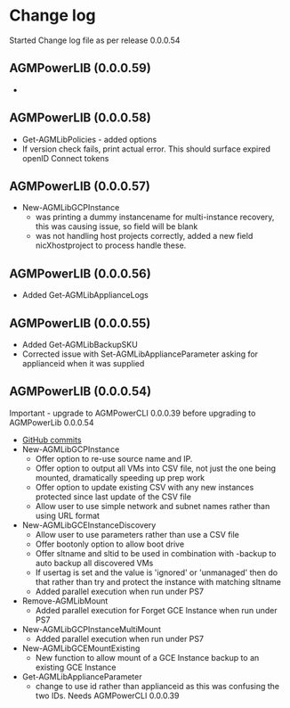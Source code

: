 # Change log

Started Change log file as per release 0.0.0.54
## AGMPowerLIB  (0.0.0.59)
* 

## AGMPowerLIB  (0.0.0.58)
* Get-AGMLibPolicies - added options 
* If version check fails, print actual error.  This should surface expired openID Connect tokens 

## AGMPowerLIB  (0.0.0.57)
* New-AGMLibGCPInstance 
  * was printing a dummy instancename for multi-instance recovery, this was causing issue, so field will be blank
  * was not handling host projects correctly, added a new field nicXhostproject to process handle these.

## AGMPowerLIB  (0.0.0.56)
* Added Get-AGMLibApplianceLogs

## AGMPowerLIB  (0.0.0.55)
* Added Get-AGMLibBackupSKU
* Corrected issue with Set-AGMLibApplianceParameter asking for applianceid when it was supplied

## AGMPowerLIB  (0.0.0.54)
Important - upgrade to AGMPowerCLI 0.0.0.39 before upgrading to AGMPowerLib 0.0.0.54

* [GitHub commits](https://github.com/Actifio/AGMPowerLIB/commits/v0.0.0.54)
* New-AGMLibGCPInstance 
  * Offer option to re-use source name and IP. 
  * Offer option to output all VMs into CSV file, not just the one being mounted, dramatically speeding up prep work
  * Offer option to update existing CSV with any new instances protected since last update of the CSV file
  * Allow user to use simple network and subnet names rather than using URL format
* New-AGMLibGCEInstanceDiscovery
  * Allow user to use parameters rather than use a CSV file
  * Offer bootonly option to allow boot drive 
  * Offer sltname and sltid to be used in combination with -backup to auto backup all discovered VMs
  * If usertag is set and the value is 'ignored' or 'unmanaged' then do that rather than try and protect the instance with matching sltname
  * Added parallel execution when run under PS7
* Remove-AGMLibMount  
  * Added parallel execution for Forget GCE Instance when run under PS7
* New-AGMLibGCPInstanceMultiMount 
  * Added parallel execution when run under PS7
* New-AGMLibGCEMountExisting
  * New function to allow mount of a GCE Instance backup to an existing GCE Instance    
* Get-AGMLibApplianceParameter 
  * change to use id rather than applianceid as this was confusing the two IDs.  Needs AGMPowerCLI 0.0.0.39
